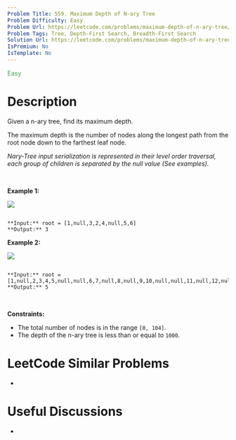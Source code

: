 ```yaml
---
Problem Title: 559. Maximum Depth of N-ary Tree
Problem Difficulty: Easy
Problem Url: https://leetcode.com/problems/maximum-depth-of-n-ary-tree/
Problem Tags: Tree, Depth-First Search, Breadth-First Search
Solution Url: https://leetcode.com/problems/maximum-depth-of-n-ary-tree/solution/
IsPremium: No
IsTemplate: No
---
```


<span style="color: rgb(67, 160, 71);">Easy</span>

# Description

Given a n-ary tree, find its maximum depth.


The maximum depth is the number of nodes along the longest path from the root node down to the farthest leaf node.


*Nary-Tree input serialization is represented in their level order traversal, each group of children is separated by the null value (See examples).*


 


**Example 1:**


![](https://assets.leetcode.com/uploads/2018/10/12/narytreeexample.png)



```

**Input:** root = [1,null,3,2,4,null,5,6]
**Output:** 3

```

**Example 2:**


![](https://assets.leetcode.com/uploads/2019/11/08/sample_4_964.png)



```

**Input:** root = [1,null,2,3,4,5,null,null,6,7,null,8,null,9,10,null,null,11,null,12,null,13,null,null,14]
**Output:** 5

```

 


**Constraints:**


* The total number of nodes is in the range `[0, 104]`.
* The depth of the n-ary tree is less than or equal to `1000`.




# LeetCode Similar Problems

- []()

# Useful Discussions

- []()
